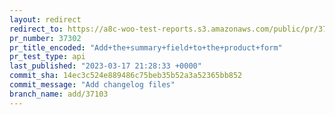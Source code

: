 ```yaml
---
layout: redirect
redirect_to: https://a8c-woo-test-reports.s3.amazonaws.com/public/pr/37302/api/index.html
pr_number: 37302
pr_title_encoded: "Add+the+summary+field+to+the+product+form"
pr_test_type: api
last_published: "2023-03-17 21:28:33 +0000"
commit_sha: 14ec3c524e889486c75beb35b52a3a52365bb852
commit_message: "Add changelog files"
branch_name: add/37103
---
```

